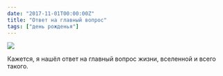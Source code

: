 ```yaml
---
date: "2017-11-01T00:00:00Z"
title: "Ответ на главный вопрос"
tags: ["день рожденья"]
---
```


![](img:4.bp.blogspot.com/-_-MD7wlgWc4/Wfmcxb4IajI/AAAAAAAAqzk/uSD2MVI5lKM-dS67vxk8jz-Dg2goga8CwCKgBGAs/s1600/42.png)

Кажется, я нашёл ответ на главный вопрос жизни, вселенной и всего такого.
